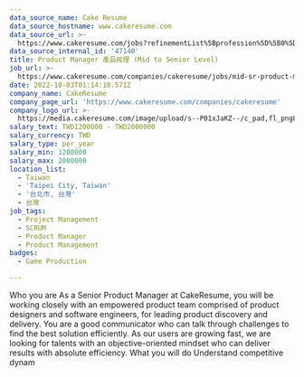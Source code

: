 ```yaml
---
data_source_name: Cake Resume
data_source_hostname: www.cakeresume.com
data_source_url: >-
  https://www.cakeresume.com/jobs?refinementList%5Bprofession%5D%5B0%5D=game-production&range%5Bsalary_range%5D%5Bmin%5D=100000
data_source_internal_id: '47140'
title: Product Manager 產品經理 (Mid to Senior Level)
job_url: >-
  https://www.cakeresume.com/companies/cakeresume/jobs/mid-sr-product-manager-22q4
date: 2022-10-03T01:14:18.571Z
company_name: CakeResume
company_page_url: 'https://www.cakeresume.com/companies/cakeresume'
company_logo_url: >-
  https://media.cakeresume.com/image/upload/s--P01xJaKZ--/c_pad,fl_png8,h_200,w_200/v1586508643/page_2_logo_1468389599.png
salary_text: TWD1200000 - TWD2000000
salary_currency: TWD
salary_type: per_year
salary_min: 1200000
salary_max: 2000000
location_list:
  - Taiwan
  - 'Taipei City, Taiwan'
  - '台北市, 台灣'
  - 台灣
job_tags:
  - Project Management
  - SCRUM
  - Product Manager
  - Product Management
badges:
  - Game Production

---
```


Who you are As a Senior Product Manager at CakeResume, you will be working closely with an empowered product team comprised of product designers and software engineers, for leading product discovery and delivery. You are a good communicator who can talk through challenges to find the best solution efficiently. As our users are growing fast, we are looking for talents with an objective-oriented mindset who can deliver results with absolute efficiency. What you will do Understand competitive dynam
